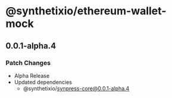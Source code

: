 # @synthetixio/ethereum-wallet-mock

## 0.0.1-alpha.4

### Patch Changes

- Alpha Release
- Updated dependencies
  - @synthetixio/synpress-core@0.0.1-alpha.4
